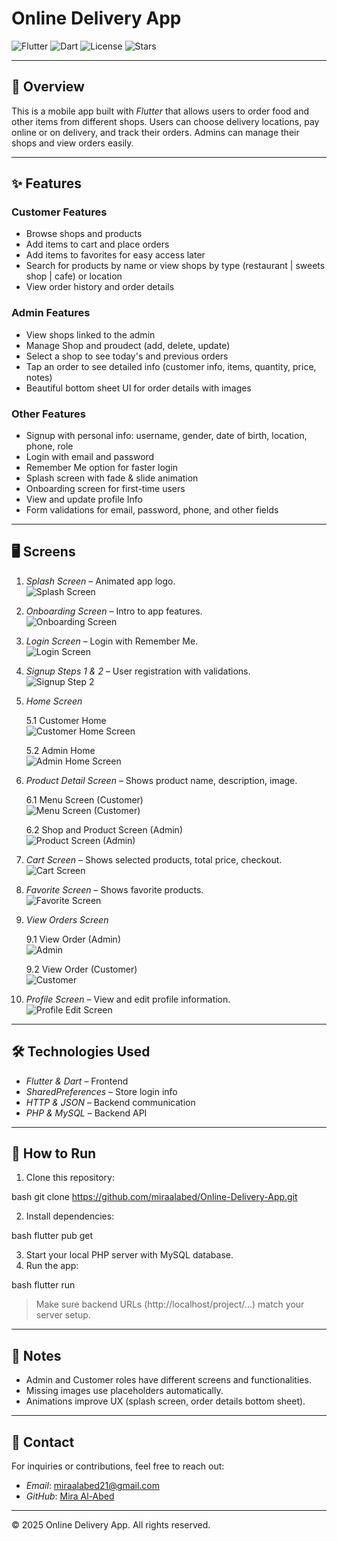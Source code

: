 #  Online Delivery App

![Flutter](https://img.shields.io/badge/Flutter-3.13-blue) ![Dart](https://img.shields.io/badge/Dart-3.1-blue) ![License](https://img.shields.io/badge/License-MIT-green) ![Stars](https://img.shields.io/github/stars/miraalabed/online_delivery_app)

------------------------------------------------------------------------

## 📖 Overview

This is a mobile app built with *Flutter* that allows users to order food and other items from different shops. Users can choose delivery locations, pay online or on delivery, and track their orders. Admins can manage their shops and view orders easily.

------------------------------------------------------------------------

## ✨ Features

### Customer Features

* Browse shops and products
* Add items to cart and place orders
* Add items to favorites for easy access later
* Search for products by name or view shops by type (restaurant  | sweets shop | cafe) or location 
* View order history and order details

### Admin Features

* View shops linked to the admin
* Manage Shop and proudect (add, delete, update)
* Select a shop to see today's and previous orders
* Tap an order to see detailed info (customer info, items, quantity, price, notes)
* Beautiful bottom sheet UI for order details with images

### Other Features

* Signup with personal info: username, gender, date of birth, location, phone, role
* Login with email and password
* Remember Me option for faster login
* Splash screen with fade & slide animation
* Onboarding screen for first-time users
* View and update profile Info
* Form validations for email, password, phone, and other fields

------------------------------------------------------------------------

## 🖥 Screens

1. *Splash Screen* – Animated app logo.  
   ![Splash Screen](assets/screenshots/splash.png)

2. *Onboarding Screen* – Intro to app features.  
   ![Onboarding Screen](assets/screenshots/onboarding.png)

3. *Login Screen* – Login with Remember Me.  
   ![Login Screen](assets/screenshots/login.png)

4. *Signup Steps 1 & 2* – User registration with validations.  
   ![Signup Step 2](assets/screenshots/signup.png)

5. *Home Screen*  

   5.1 Customer Home  
   ![Customer Home Screen](assets/screenshots/Customerhome.png)

   5.2 Admin Home  
   ![Admin Home Screen](assets/screenshots/Adminhome.png)

6. *Product Detail Screen* – Shows product name, description, image.  

   6.1 Menu Screen (Customer)  
   ![Menu Screen (Customer)](assets/screenshots/Menu.png)

   6.2 Shop and Product Screen (Admin)  
   ![Product Screen (Admin)](assets/screenshots/Product.png)

7. *Cart Screen* – Shows selected products, total price, checkout.    
   ![Cart Screen](assets/screenshots/cart1.png)

8. *Favorite Screen* – Shows favorite products.  
   ![Favorite Screen](assets/screenshots/Favorite.png)

9. *View Orders Screen*  

   9.1 View Order (Admin)  
   ![Admin](assets/screenshots/orders1.png)

   9.2 View Order (Customer)  
   ![Customer](assets/screenshots/orders2.png)

10. *Profile Screen* – View and edit profile information.  
    ![Profile Edit Screen](assets/screenshots/profile.png)


------------------------------------------------------------------------

## 🛠 Technologies Used

* *Flutter & Dart* – Frontend
* *SharedPreferences* – Store login info
* *HTTP & JSON* – Backend communication
* *PHP & MySQL* – Backend API

------------------------------------------------------------------------

## 🚀 How to Run

1. Clone this repository:

bash
git clone https://github.com/miraalabed/Online-Delivery-App.git

2. Install dependencies:

bash
flutter pub get


3. Start your local PHP server with MySQL database.
4. Run the app:

bash
flutter run


> Make sure backend URLs (http://localhost/project/...) match your server setup.

------------------------------------------------------------------------

## 📌 Notes

* Admin and Customer roles have different screens and functionalities.
* Missing images use placeholders automatically.
* Animations improve UX (splash screen, order details bottom sheet).

------------------------------------------------------------------------

## 👤 Contact

For inquiries or contributions, feel free to reach out: 
- *Email*: miraalabed21@gmail.com
- *GitHub*: [Mira Al-Abed](https://github.com/miraalabed)

------------------------------------------------------------------------

© 2025 Online Delivery App. All rights reserved.
